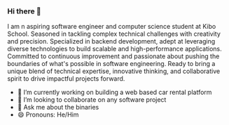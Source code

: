 ### Hi there 👋

I am n aspiring software engineer and computer science student at Kibo School. Seasoned in tackling complex technical challenges with creativity and precision. Specialized in backend  development, adept at leveraging diverse technologies to build scalable and high-performance applications. Committed to continuous improvement and passionate about pushing the boundaries of what's possible in software engineering. Ready to bring a unique blend of technical expertise, innovative thinking, and collaborative spirit to drive impactful projects forward.


- 🔭 I’m currently working on building a web based car rental platform
- 👯 I’m looking to collaborate on any software project
- 💬 Ask me about the binaries
- 😄 Pronouns: He/Him
  
<!--
**Nartben7788/Nartben7788** is a ✨ _special_ ✨ repository because its `README.md` (this file) appears on your GitHub profile.

Here are some ideas to get you started:

##- 🔭 I’m currently working on ...
- 🌱 I’m currently learning ...
## 👯 I’m looking to collaborate on any software project
- 🤔 I’m looking for help with ...
## 💬 Ask me about the binaries
- 📫 How to reach me: ...
## 😄 Pronouns: He/Him
- ⚡ Fun fact: ...
-->
